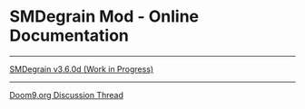 # SMDegrain Mod - Online Documentation

------

[SMDegrain v3.6.0d (Work in Progress)](https://raw.githack.com/Dogway/Avisynth-Scripts/master/SMDegrain/SMDegrain.html)

------

[Doom9.org Discussion Thread](https://forum.doom9.org/showthread.php?t=182881)

